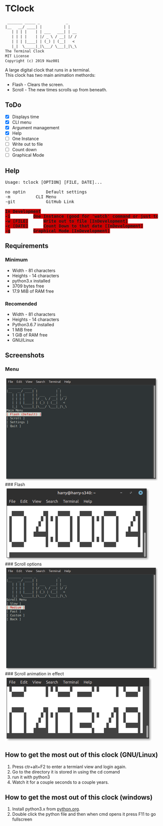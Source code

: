 # TClock
```
 _______ _____ _            _
|__   __/ ____| |          | |
   | | | |    | | ___   ___| | __
   | | | |    | |/ _ \ / __| |/ /
   | | | |____| | (_) | (__|   <
   |_|  \_____|_|\___/ \___|_|\_\
The Terminal Clock
MIT License
Copyright (c) 2019 Haz001
```

A large digital clock that runs in a terminal. <br/>
This clock has two main animation methords:

- Flash - Clears the screen.</li>
- Scroll - The new times scrolls up from beneath.</li>


## ToDo
- [x] Displays time
- [x] CLI menu
- [x] Argument management
- [x] Help
- [ ] One Instance
- [ ] Write out to file
- [ ] Count down
- [ ] Graphical Mode

## Help

<pre>Usage: tclock [OPTION] [FILE, DATE]...

no optin		Default settings
-m			CLI Menu
-git			GitHub Link

<span style="background-color:#CC0000"><b>In Development</b></span>
<span style="background-color:#CC0000"><b>-i</b></span>			<span style="background-color:#CC0000"><b>One Instance (good for &apos;watch&apos; command or just to check time) [InDevelopment]</b></span>
<span style="background-color:#CC0000"><b>-w [FILE]</b></span>		<span style="background-color:#CC0000"><b>Write out to file [InDevelopment]</b></span>
<span style="background-color:#CC0000"><b>-c [DATE]</b></span>		<span style="background-color:#CC0000"><b>Count Down to that date [InDevelopment]</b></span>
<span style="background-color:#CC0000"><b>-g</b></span>			<span style="background-color:#CC0000"><b>Graphical Mode [InDevelopment]</b></span>
</pre>

## Requirements
### Minimum

- Width - 81 characters
- Heights - 14 characters
- python3.x installed
- 3709 bytes free
- 17.9 MiB of RAM free


### Recomended

- Width - 81 characters
- Heights - 14 characters
- Python3.6.7 installed
- 1 MiB free
- 1 GiB of RAM free
- GNU/Linux

  
## Screenshots
### Menu
<img src="img2.png"/>
### Flash
<img src="img1.png"/>
### Scroll options
<img src="img3.png"/>
### Scroll animation in effect

<img src="img4.png"/>

## How to get the most out of this clock (GNU/Linux)

<ol>
  <li>Press ctr+alt+F2 to enter a termianl view and login again.</li>
  <li>Go to the directory it is stored in using the cd comand</li>
  <li>run it with python3</li>
  <li>Watch it for a couple seconds to a couple years.</li>
</ol>

## How to get the most out of this clock (windows)

<ol>
  <li>Install python3.x from <a href="https://www.python.org/downloads/release/python-372/">python.org</a>.</li>
  <li>Double click the python file and then when cmd opens it press F11 to go fullscreen</li>
</ol>
